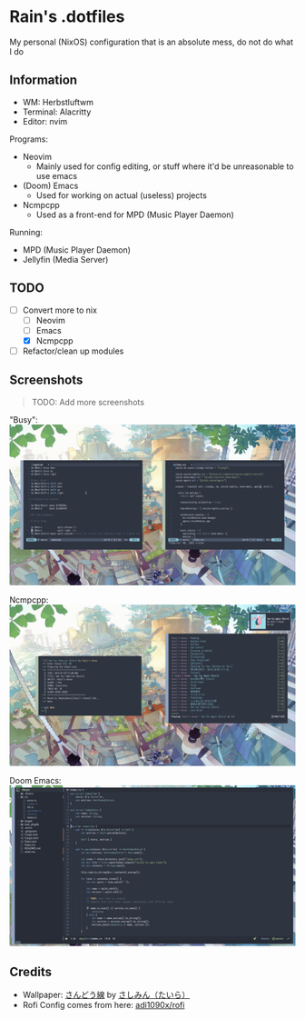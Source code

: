 # Rain's .dotfiles

My personal (NixOS) configuration that is an absolute mess, do not do what I do

Information
-----------

- WM: Herbstluftwm
- Terminal: Alacritty
- Editor: nvim

Programs:
- Neovim
  - Mainly used for config editing, or stuff where it'd be unreasonable to use emacs
- (Doom) Emacs
  - Used for working on actual (useless) projects
- Ncmpcpp
  - Used as a front-end for MPD (Music Player Daemon)

Running:
- MPD (Music Player Daemon)
- Jellyfin (Media Server)

TODO
----
- [ ] Convert more to nix
  - [ ] Neovim
  - [ ] Emacs
  - [X] Ncmpcpp
- [ ] Refactor/clean up modules

Screenshots
-----------
> TODO: Add more screenshots

"Busy":
![fake_busy](./screenshots/fake_busy.png)

Ncmpcpp:
![ncmpcpp](./screenshots/ncmpcpp.png)

Doom Emacs:
![doom_emacs](./screenshots/doom_emacs.png)

Credits
-------

- Wallpaper: [さんどう線](https://www.pixiv.net/en/artworks/86523185) by [さしみん（たいら）](https://www.pixiv.net/en/users/11819)
- Rofi Config comes from here: [adi1090x/rofi](https://github.com/adi1090x/rofi)
